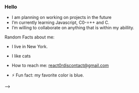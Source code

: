 ### Hello

- I am planning on working on projects in the future 
- I’m currently learning Javascript, C0-=++ and C.
- I’m willing to collaborate on anything that is within my abillity.

Random Facts about me: 
- I live in New York. 
- I like cats 

- How to reach me: react0rdiscontact@gmail.com

- ⚡ Fun fact: my favorite color is blue.

-->
